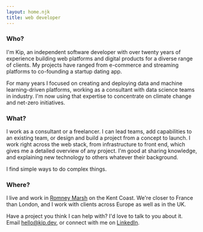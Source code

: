 ```yaml
---
layout: home.njk
title: web developer
---
```


### Who?

I'm Kip, an independent software developer with over twenty years of experience building web platforms and digital products for a diverse range of clients. My projects have ranged from e-commerce and streaming platforms to co-founding a startup dating app.

For many years I focused on creating and deploying data and machine learning-driven platforms, working as a consultant with data science teams in industry. I'm now using that expertise to concentrate on climate change and net-zero initiatives.

### What?

I work as a consultant or a freelancer. I can lead teams, add capabilities to an existing team, or design
and build a project from a concept to launch. I work right across the web stack, from infrastructure to
front end, which gives me a detailed overview of any project. I'm good at sharing knowledge, and explaining new technology to
others whatever their background.

I find simple ways to do complex things.

### Where?

I live and work in [Romney Marsh](https://www.google.com/maps/@50.9871111,0.9586146,21436m/data=!3m1!1e3) on the Kent Coast. We're closer to France than London, and I work with clients across Europe as well as in the UK.

Have a project you think I can help with? I'd love to talk to you about it. Email [hello@kip.dev](mailto:hello@kip.dev), or connect with me on [LinkedIn](https://www.linkedin.com/in/kipparker/).
